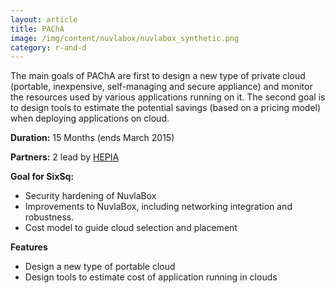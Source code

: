 ```yaml
---
layout: article
title: PAChA
image: /img/content/nuvlabox/nuvlabox_synthetic.png
category: r-and-d
---
```


The main goals of PAChA are first to design a new type of private cloud
(portable, inexpensive, self-managing and secure appliance) and monitor
the resources used by various applications running on it. The second goal
is to design tools to estimate the potential savings (based on a pricing
model) when deploying applications on cloud.

**Duration:** 15 Months (ends March 2015) 

**Partners:** 2 lead by [HEPIA](http://hepia.hesge.ch)

**Goal for SixSq:**

* Security hardening of NuvlaBox
* Improvements to NuvlaBox, including networking integration and robustness.
* Cost model to guide cloud selection and placement 

**Features** 

 * Design a new type of portable cloud
 * Design tools to estimate cost of application running in clouds
